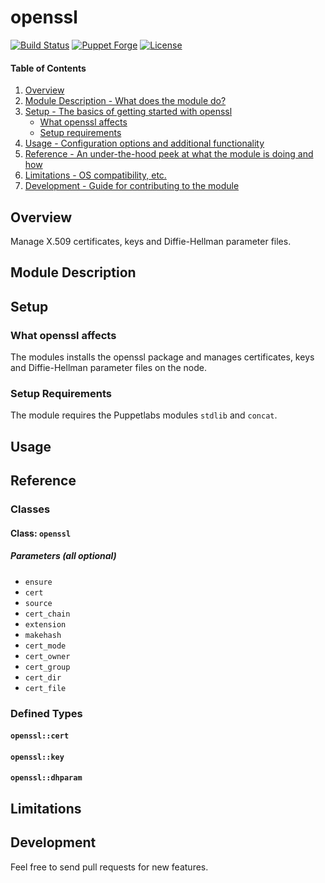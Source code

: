 # openssl

[![Build Status](https://travis-ci.org/smoeding/puppet-openssl.svg?branch=master)](https://travis-ci.org/smoeding/puppet-openssl)
[![Puppet Forge](http://img.shields.io/puppetforge/v/stm/openssl.svg)](https://forge.puppetlabs.com/stm/openssl)
[![License](https://img.shields.io/github/license/smoeding/puppet-openssl.svg)](https://raw.githubusercontent.com/smoeding/puppet-openssl/master/LICENSE)

#### Table of Contents

1. [Overview](#overview)
2. [Module Description - What does the module do?](#module-description)
3. [Setup - The basics of getting started with openssl](#setup)
    * [What openssl affects](#what-openssl-affects)
    * [Setup requirements](#setup-requirements)
4. [Usage - Configuration options and additional functionality](#usage)
5. [Reference - An under-the-hood peek at what the module is doing and how](#reference)
5. [Limitations - OS compatibility, etc.](#limitations)
6. [Development - Guide for contributing to the module](#development)

## Overview

Manage X.509 certificates, keys and Diffie-Hellman parameter files.

## Module Description

## Setup

### What openssl affects

The modules installs the openssl package and manages certificates, keys and Diffie-Hellman parameter files on the node.

### Setup Requirements

The module requires the Puppetlabs modules `stdlib` and `concat`.

## Usage

## Reference

### Classes

#### Class: `openssl`

##### Parameters (all optional)

* `ensure`
* `cert`
* `source`
* `cert_chain`
* `extension`
* `makehash`
* `cert_mode`
* `cert_owner`
* `cert_group`
* `cert_dir`
* `cert_file`

### Defined Types

#### `openssl::cert`
#### `openssl::key`
#### `openssl::dhparam`

## Limitations

## Development

Feel free to send pull requests for new features.
